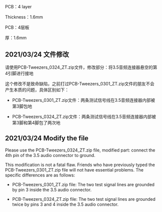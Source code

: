 PCB：4 layer 

Thickness：1.6mm



PCB：4层板

厚：1.6mm



## 2021/03/24 文件修改

请使用PCB-Tweezers_0324_ZT.zip文件，修改部分：将3.5音频连接器悬空的第4引脚进行接地

这个修改不是致命缺陷，之前打过PCB-Tweezers_0301_ZT.zip文件的朋友不会产生本质的问题，具体区别如下：

- PCB-Tweezers_0301_ZT.zip文件：两条测试信号线在3.5音频连接器内部被第3脚包地

- PCB-Tweezers_0324_ZT.zip文件：两条测试信号线在3.5音频连接器内部被第3脚和第4脚包了两次地



## 2021/03/24 Modify the file

Please use the PCB-Tweezers_0324_ZT.zip file, modified part: connect the 4th pin of the 3.5 audio connector to ground.

This modification is not a fatal flaw. Friends who have previously typed the PCB-Tweezers_0301_ZT.zip file will not have essential problems. The specific differences are as follows:

- PCB-Tweezers_0301_ZT.zip file: The two test signal lines are grounded by pin 3 inside the 3.5 audio connector.

- PCB-Tweezers_0324_ZT.zip file: The two test signal lines are grounded twice by pins 3 and 4 inside the 3.5 audio connector.

